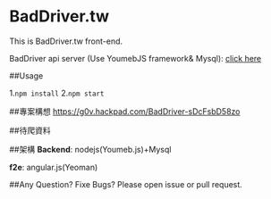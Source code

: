 BadDriver.tw
============

This is BadDriver.tw front-end. 

BadDriver api server (Use YoumebJS framework& Mysql):
[click here](https://github.com/g0v/baddriver)

##Usage

1.`npm install`
2.`npm start`


##專案構想
https://g0v.hackpad.com/BadDriver-sDcFsbD58zo


##待爬資料


##架構
__Backend__: nodejs(Youmeb.js)+Mysql

__f2e__: angular.js(Yeoman)

##Any Question? Fixe Bugs?
Please open issue or pull request.
